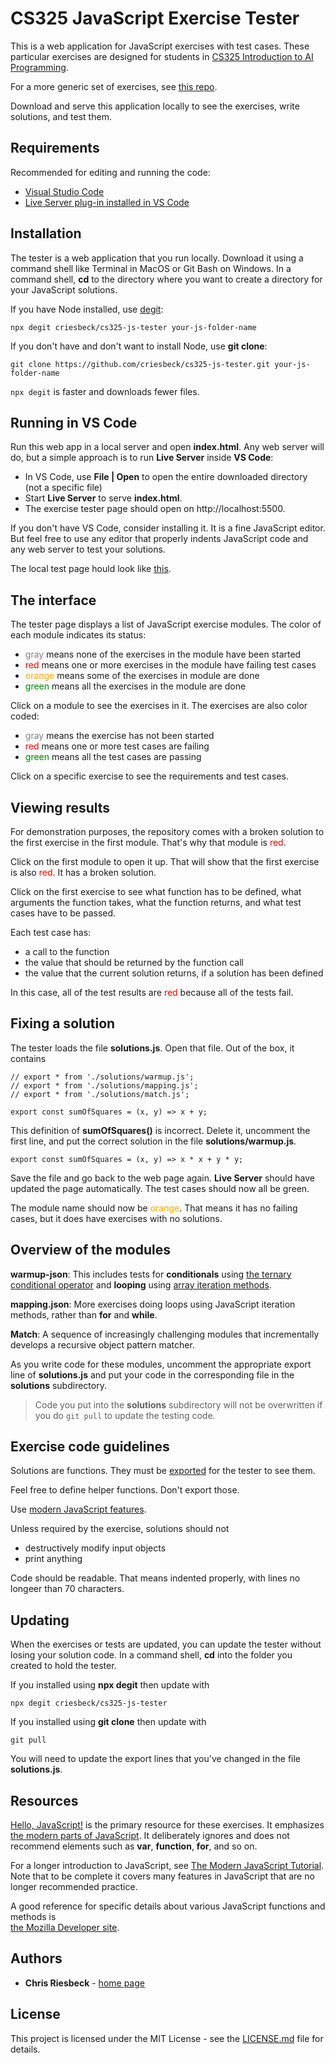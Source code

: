 # CS325 JavaScript Exercise Tester

This is a web application for JavaScript exercises with test cases. These
particular exercises are designed for students in 
[CS325 Introduction to AI Programming](https://courses.cs.northwestern.edu/325/).

For a more generic set of exercises, see [this repo](https://github.com/criesbeck/learn-js).

Download and serve this application locally to see the exercises, write solutions, and test them.

## Requirements

Recommended for editing and running the code:

* [Visual Studio Code](https://code.visualstudio.com/download) 
* [Live Server plug-in installed in VS Code](https://marketplace.visualstudio.com/items?itemName=ritwickdey.LiveServer)


## Installation

The tester is a web application that you run locally.
Download it using a command shell like Terminal in MacOS
or Git Bash on Windows. In a command shell, **cd** to the directory where you want
to create a directory for your JavaScript solutions.

 If you have Node installed, use
[degit](https://www.npmjs.com/package/degit):

```
npx degit criesbeck/cs325-js-tester your-js-folder-name
```

If you don't have and don't want to install Node, use **git clone**:

```
git clone https://github.com/criesbeck/cs325-js-tester.git your-js-folder-name
```

``npx degit`` is faster and downloads fewer files. 

## Running in VS Code

Run this web app in a local server and open **index.html**. Any web server will
do, but a simple approach is to run **Live Server** inside **VS Code**:

* In VS Code, use **File | Open** to open the entire downloaded directory (not a specific file)
* Start **Live Server** to serve **index.html**.
* The exercise tester page should open on http://localhost:5500.

If you don't have VS Code, consider installing it. It is a fine JavaScript editor. But feel
free to use any editor that properly indents JavaScript code and any web server to test
your solutions.

The local test page hould look like [this](https://criesbeck.github.io/cs325-js-tester/).

## The interface

The tester page displays a list of JavaScript exercise modules.
The color of each module indicates its status:

* <span style="color:gray">gray</span> means none of the exercises in the module have been started
* <span style="color:red">red</span> means one or more exercises in the module have failing test cases
* <span style="color:orange">orange</span> means some of the exercises in module are done
* <span style="color:green">green</span> means all the exercises in the module are done

Click on a module to see the exercises in it. The exercises are also color coded:

* <span style="color:gray">gray</span> means the exercise has not been started
* <span style="color:red">red</span> means one or more test cases are failing
* <span style="color:green">green</span> means all the test cases are passing

Click on a specific exercise to see the requirements and test cases.

## Viewing results

For demonstration purposes, the repository comes with a broken solution to the first exercise in the first module. That's why that module is <span style="color:red">red</span>. 

Click on the first module to open it up. That will show that the first exercise is also
<span style="color:red">red</span>. It has a broken solution.

Click on the first exercise to see what function has to be defined, 
what arguments the function takes, 
what the function returns, and what test cases have to be passed. 

Each test case has:

* a call to the function
* the value that should be returned by the function call
* the value that the current solution returns, if a solution has been defined

In this case, all of the test results are <span style="color:red">red</span>
because all of the tests fail.

## Fixing a solution

The tester loads the file **solutions.js**. Open that file. Out of the box, 
it contains

```
// export * from './solutions/warmup.js';
// export * from './solutions/mapping.js';
// export * from './solutions/match.js';

export const sumOfSquares = (x, y) => x + y;
```
This definition of **sumOfSquares()** is incorrect. Delete it, uncomment
the first line, and put the correct solution in the file **solutions/warmup.js**.

```
export const sumOfSquares = (x, y) => x * x + y * y;
```

Save the file and go back to the web page again. **Live Server** should have updated the page automatically. 
The test cases should now all be green.

The module name should now be <span style="color:orange">orange</span>. That means it has no failing cases, 
but it does have exercises with no solutions.

## Overview of the modules

**warmup-json**: This includes tests for **conditionals** using
[the ternary conditional operator](https://developer.mozilla.org/en-US/docs/Web/JavaScript/Reference/Operators/Conditional_Operator)
and **looping** using
[array iteration methods](https://developer.mozilla.org/en-US/docs/Web/JavaScript/Reference/Global_Objects/Array).
 
**mapping.json**: More exercises doing loops using JavaScript iteration methods,
rather than **for** and **while**.

**Match**: A sequence of increasingly challenging modules 
that incrementally develops a recursive object pattern matcher.

As you write code for these modules, uncomment the appropriate export line of **solutions.js**
and put your code in the corresponding file in the **solutions** subdirectory.

> Code you put into the **solutions** subdirectory will not be overwritten
if you do ``git pull`` to update the testing code.

## Exercise code guidelines

Solutions are functions. They must be
[exported](https://developer.mozilla.org/en-US/docs/web/javascript/reference/statements/export)
for the tester to see them.

Feel free to define helper functions. Don't export those.

Use [modern JavaScript features](https://developer.mozilla.org/en-US/docs/MDN/Guidelines/Code_guidelines/JavaScript#use_modern_js_features).

Unless required by the exercise, solutions should not

* destructively modify input objects
* print anything

Code should be readable. That means indented properly, with lines no longeer than 70 characters.

## Updating

When the exercises or tests are updated, you can update the tester without losing
your solution code. In a command shell, **cd** into the folder you created to
hold the tester.

If you installed using **npx degit** then update with

```
npx degit criesbeck/cs325-js-tester
```

If you installed using **git clone** then update with

```
git pull
```

You will need to 
update the export lines that you've changed in the file **solutions.js**.

## Resources

[Hello, JavaScript!](https://courses.cs.northwestern.edu/394/guides/intro-js.php) is
the primary resource for these exercises. It emphasizes
[the modern parts of JavaScript](https://developer.mozilla.org/en-US/docs/MDN/Guidelines/Code_guidelines/JavaScript#use_modern_js_features).
It deliberately ignores and does not recommend elements such as **var**, **function**, **for**, and so on.

For a longer introduction to JavaScript, see  [The Modern JavaScript Tutorial](https://javascript.info/). Note that to be complete it covers many features in JavaScript that are no longer 
recommended practice. 

A good reference for specific details about various JavaScript functions and methods is  
[the Mozilla Developer site](https://developer.mozilla.org/en-US/).


## Authors

* **Chris Riesbeck** - [home page](https://users.cs.northwestern.edu/~riesbeck/)


## License

This project is licensed under the MIT License - see the [LICENSE.md](LICENSE.md) file for details.
